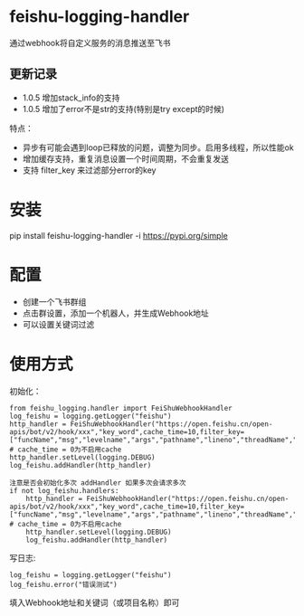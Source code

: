 # feishu-logging-handler
通过webhook将自定义服务的消息推送至飞书

## 更新记录
- 1.0.5 增加stack_info的支持
- 1.0.5 增加了error不是str的支持(特别是try except的时候)

特点：
- 异步有可能会遇到loop已释放的问题，调整为同步。启用多线程，所以性能ok
- 增加缓存支持，重复消息设置一个时间周期，不会重复发送
- 支持 filter_key 来过滤部分error的key

# 安装
pip install feishu-logging-handler -i https://pypi.org/simple

# 配置
- 创建一个飞书群组
- 点击群设置，添加一个机器人，并生成Webhook地址
- 可以设置关键词过滤


# 使用方式
初始化：
```
from feishu_logging.handler import FeiShuWebhookHandler
log_feishu = logging.getLogger("feishu")
http_handler = FeiShuWebhookHandler("https://open.feishu.cn/open-apis/bot/v2/hook/xxx","key_word",cache_time=10,filter_key=["funcName","msg","levelname","args","pathname","lineno","threadName","stack_info"]) # cache_time = 0为不启用cache
http_handler.setLevel(logging.DEBUG)
log_feishu.addHandler(http_handler)
```

```
注意是否会初始化多次 addHandler 如果多次会请求多次
if not log_feishu.handlers:
    http_handler = FeiShuWebhookHandler("https://open.feishu.cn/open-apis/bot/v2/hook/xxx","key_word",cache_time=10,filter_key=["funcName","msg","levelname","args","pathname","lineno","threadName","stack_info"]) # cache_time = 0为不启用cache
    http_handler.setLevel(logging.DEBUG)
    log_feishu.addHandler(http_handler)
```

写日志:
```
log_feishu = logging.getLogger("feishu")
log_feishu.error("错误测试")
```

填入Webhook地址和关键词（或项目名称）即可
